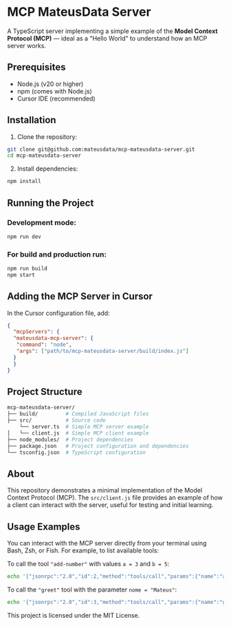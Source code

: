 # MCP MateusData Server

A TypeScript server implementing a simple example of the **Model Context Protocol (MCP)** — ideal as a "Hello World" to understand how an MCP server works.

## Prerequisites

- Node.js (v20 or higher)
- npm (comes with Node.js)
- Cursor IDE (recommended)

## Installation

1. Clone the repository:
  ```bash
  git clone git@github.com:mateusdata/mcp-mateusdata-server.git
  cd mcp-mateusdata-server
  ```

2. Install dependencies:
  ```bash
  npm install
  ```

## Running the Project

### Development mode:
```bash
npm run dev
```

### For build and production run:
```bash
npm run build
npm start
```

## Adding the MCP Server in Cursor

In the Cursor configuration file, add:
```json
{
  "mcpServers": {    
  "mateusdata-mcp-server": {
   "command": "node",      
   "args": ["path/to/mcp-mateusdata-server/build/index.js"]
  }
  }
}
```

## Project Structure

```bash
mcp-mateusdata-server/
├── build/         # Compiled JavaScript files
├── src/           # Source code
    └── server.ts  # Simple MCP server example
│   └── client.js  # Simple MCP client example
├── node_modules/  # Project dependencies
├── package.json   # Project configuration and dependencies
└── tsconfig.json  # TypeScript configuration
```

## About

This repository demonstrates a minimal implementation of the Model Context Protocol (MCP). The `src/client.js` file provides an example of how a client can interact with the server, useful for testing and initial learning.

## Usage Examples

You can interact with the MCP server directly from your terminal using Bash, Zsh, or Fish. For example, to list available tools:

To call the tool `"add-number"` with values `a = 3` and `b = 5`:

```bash
echo '{"jsonrpc":"2.0","id":2,"method":"tools/call","params":{"name":"add-number","arguments":{"a":3,"b":5}}}' | node build/index.js

```

To call the `"greet"` tool with the parameter `nome = "Mateus"`:

```bash
echo '{"jsonrpc":"2.0","id":3,"method":"tools/call","params":{"name":"greet","arguments":{"name":"Mateus"}}}' | node build/index.js
```


This project is licensed under the MIT License.

